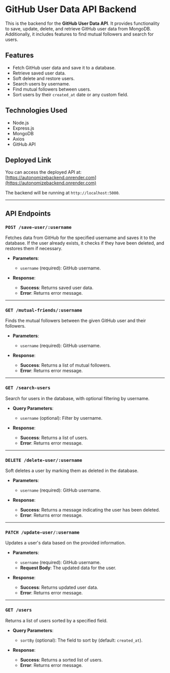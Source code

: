 # GitHub User Data API Backend

This is the backend for the **GitHub User Data API**. It provides functionality to save, update, delete, and retrieve GitHub user data from MongoDB. Additionally, it includes features to find mutual followers and search for users.

## Features

- Fetch GitHub user data and save it to a database.
- Retrieve saved user data.
- Soft delete and restore users.
- Search users by username.
- Find mutual followers between users.
- Sort users by their `created_at` date or any custom field.

## Technologies Used

- Node.js
- Express.js
- MongoDB
- Axios
- GitHub API

## Deployed Link

You can access the deployed API at:  
[https://autonomizebackend.onrender.com](https://autonomizebackend.onrender.com)

The backend will be running at `http://localhost:5000`.

---

## API Endpoints

### `POST /save-user/:username`

Fetches data from GitHub for the specified username and saves it to the database. If the user already exists, it checks if they have been deleted, and restores them if necessary.

- **Parameters**:
  - `username` (required): GitHub username.

- **Response**:
  - **Success**: Returns saved user data.
  - **Error**: Returns error message.

---

### `GET /mutual-friends/:username`

Finds the mutual followers between the given GitHub user and their followers.

- **Parameters**:
  - `username` (required): GitHub username.

- **Response**:
  - **Success**: Returns a list of mutual followers.
  - **Error**: Returns error message.

---

### `GET /search-users`

Search for users in the database, with optional filtering by username.

- **Query Parameters**:
  - `username` (optional): Filter by username.

- **Response**:
  - **Success**: Returns a list of users.
  - **Error**: Returns error message.

---

### `DELETE /delete-user/:username`

Soft deletes a user by marking them as deleted in the database.

- **Parameters**:
  - `username` (required): GitHub username.

- **Response**:
  - **Success**: Returns a message indicating the user has been deleted.
  - **Error**: Returns error message.

---

### `PATCH /update-user/:username`

Updates a user's data based on the provided information.

- **Parameters**:
  - `username` (required): GitHub username.
  - **Request Body**: The updated data for the user.

- **Response**:
  - **Success**: Returns updated user data.
  - **Error**: Returns error message.

---

### `GET /users`

Returns a list of users sorted by a specified field.

- **Query Parameters**:
  - `sortBy` (optional): The field to sort by (default: `created_at`).

- **Response**:
  - **Success**: Returns a sorted list of users.
  - **Error**: Returns error message.

